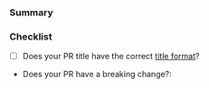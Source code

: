 <!---
Thanks for contributing to the Amplitude Experiment Golang Server SDK! 🎉

Please fill out the following sections to help us quickly review your pull request.
--->

### Summary

<!-- What does the PR do? -->

### Checklist

* [ ] Does your PR title have the correct [title format](https://github.com/amplitude/experiment-go-server/blob/main/CONTRIBUTING.md#pr-commit-title-conventions)?
* Does your PR have a breaking change?:  <!-- Yes or no -->
